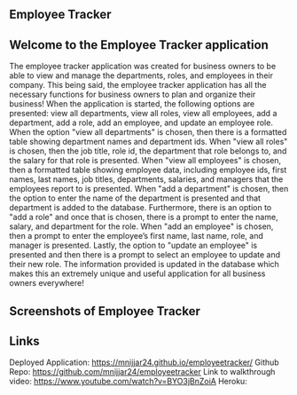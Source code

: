 ## Employee Tracker

## Welcome to the Employee Tracker application

The employee tracker application was created for business owners to be able to view and manage the departments, roles, and employees in their company. This being said, the employee tracker application has all the necessary functions for business owners to plan and organize their business! When the application is started, the following options are presented: view all departments, view all roles, view all employees, add a department, add a role, add an employee, and update an employee role. When the option "view all departments" is chosen, then there is a formatted table showing department names and department ids. When "view all roles" is chosen, then the job title, role id, the department that role belongs to, and the salary for that role is presented. When "view all employees" is chosen, then a formatted table showing employee data, including employee ids, first names, last names, job titles, departments, salaries, and managers that the employees report to is presented. When "add a department" is chosen, then the option to enter the name of the department is presented and that department is added to the database. Furthermore, there is an option to "add a role" and once that is chosen, there is a prompt to enter the name, salary, and department for the role. When "add an employee" is chosen, then a prompt to enter the employee’s first name, last name, role, and manager is presented. Lastly, the option to "update an employee" is presented and then there is a prompt to select an employee to update and their new role. The information provided is updated in the database which makes this an extremely unique and useful application for all business owners everywhere!

## Screenshots of Employee Tracker

## Links
Deployed Application: https://mnijjar24.github.io/employeetracker/ 
Github Repo: https://github.com/mnijjar24/employeetracker 
Link to walkthrough video: https://www.youtube.com/watch?v=BYO3jBnZoiA
Heroku: 